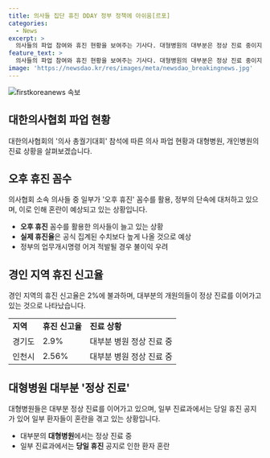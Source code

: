 ```yaml
---
title: 의사들 집단 휴진 DDAY 정부 정책에 아쉬움[르포]
categories:
  - News
excerpt: >
  의사들의 파업 참여와 휴진 현황을 보여주는 기사다. 대형병원의 대부분은 정상 진료 중이지만, 몇몇 의원과 일부 의대 교수들은 파업과 휴진에 참여하고 있다. 이에 대한 환자들과 간호사들의 반응, 그리고 경기도와 인천시의 휴진 신고율 등이 보고되고 있다. 의사들의 휴진에 대한 공휴일 및 긴급 진료에 대한 영향, 그리고 정부의 의대 정원 증원 문제에 대한 보도도 포함돼 있다. 뿐만 아니라, 개인의료기관과 대형병원의 상황에 대한 차이도 소개돼 있어, 의료시스템에 대한 통찰을 제공하는 기사다.  
feature_text: >
  의사들의 파업 참여와 휴진 현황을 보여주는 기사다. 대형병원의 대부분은 정상 진료 중이지만, 몇몇 의원과 일부 의대 교수들은 파업과 휴진에 참여하고 있다. 이에 대한 환자들과 간호사들의 반응, 그리고 경기도와 인천시의 휴진 신고율 등이 보고되고 있다. 의사들의 휴진에 대한 공휴일 및 긴급 진료에 대한 영향, 그리고 정부의 의대 정원 증원 문제에 대한 보도도 포함돼 있다. 뿐만 아니라, 개인의료기관과 대형병원의 상황에 대한 차이도 소개돼 있어, 의료시스템에 대한 통찰을 제공하는 기사다.  
image: 'https://newsdao.kr/res/images/meta/newsdao_breakingnews.jpg'
---
```


<p><img src="https://newsdao.kr/res/images/meta/newsdao_breakingnews.jpg" alt="firstkoreanews 속보" /></p>

<h2 data-ke-size="size26">대한의사협회 파업 현황</h2>

<p data-ke-size="size16">대한의사협회의 '의사 총궐기대회' 참석에 따른 의사 파업 현황과 대형병원, 개인병원의 진료 상황을 살펴보겠습니다.</p>

<h2 data-ke-size="size24">오후 휴진 꼼수</h2>

<p data-ke-size="size16">의사협회 소속 의사들 중 일부가 '오후 휴진' 꼼수를 활용, 정부의 단속에 대처하고 있으며, 이로 인해 혼란이 예상되고 있는 상황입니다.</p>

<ul>
    <li><b>오후 휴진</b> 꼼수를 활용한 의사들이 늘고 있는 상황</li>
    <li><b>실제 휴진율</b>은 공식 집계된 수치보다 높게 나올 것으로 예상</li>
    <li>정부의 업무개시명령 어겨 적발될 경우 불이익 우려</li>
</ul>

<h2 data-ke-size="size24">경인 지역 휴진 신고율</h2>

<p data-ke-size="size16">경인 지역의 휴진 신고율은 2%에 불과하며, 대부분의 개원의들이 정상 진료를 이어가고 있는 것으로 나타났습니다.</p>

<table>
    <tr>
        <td><b>지역</b></td>
        <td><b>휴진 신고율</b></td>
        <td><b>진료 상황</b></td>
    </tr>
    <tr>
        <td>경기도</td>
        <td>2.9%</td>
        <td>대부분 병원 정상 진료 중</td>
    </tr>
    <tr>
        <td>인천시</td>
        <td>2.56%</td>
        <td>대부분 병원 정상 진료 중</td>
    </tr>
</table>

<h2 data-ke-size="size24">대형병원 대부분 '정상 진료'</h2>

<p data-ke-size="size16">대형병원들은 대부분 정상 진료를 이어가고 있으며, 일부 진료과에서는 당일 휴진 공지가 있어 일부 환자들이 혼란을 겪고 있는 상황입니다.</p>

<ul>
    <li>대부분의 <b>대형병원</b>에서는 정상 진료 중</li>
    <li>일부 진료과에서는 <b>당일 휴진</b> 공지로 인한 환자 혼란</li>
</ul>

<p data-ke-size="size16">&nbsp;</p>

<p data-ke-size="size16">&nbsp;</p>

